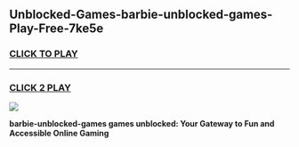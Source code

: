 
## Unblocked-Games-barbie-unblocked-games-Play-Free-7ke5e
<h3>
<a href="https://premium76.site?title=barbie-unblocked-games&ref=17A">CLICK TO PLAY</a></h3>
<hr>

<h3>
<a href="https://premium76.site?title=barbie-unblocked-games&ref=17A">CLICK 2 PLAY</a>
  
</h3>

<a href="https://premium76.site?title=barbie-unblocked-games&ref=17A"><img src="https://clearcache.store/games.png"></a>


**barbie-unblocked-games games unblocked: Your Gateway to Fun and Accessible Online Gaming**
